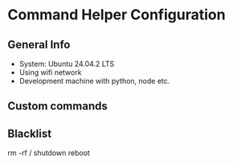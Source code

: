 # Command Helper Configuration

## General Info

- System: Ubuntu 24.04.2 LTS
- Using wifi network
- Development machine with python, node etc.

## Custom commands


## Blacklist

rm -rf /
shutdown
reboot
